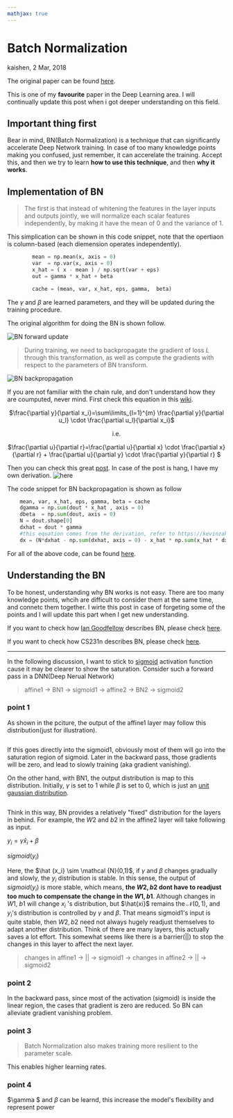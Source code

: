 ```yaml
---
mathjax: true
---
```


# Batch Normalization 

kaishen, 2 Mar, 2018

The original paper can be found [here](http://proceedings.mlr.press/v37/ioffe15.pdf).

This is one of my **favourite** paper in the Deep Learning area. I will continually update this post when i got deeper understanding on this field.

## Important thing first

Bear in mind, BN(Batch Normalization) is a technique that can significantly accelerate Deep Network training. In case of too many knowledge points making you confused, just remember, it can accerelate the training. Accept this, and then we try to learn **how to use this technique**, and then **why it works**.

## Implementation of BN 

> The first is that instead of whitening the features in the layer inputs and outputs jointly, we will normalize each scalar features independently, by making it have the mean of 0 and the variance of 1.

This simplication can be shown in this code snippet, note that the opertiaon is column-based (each diemension operates independently).

```python
        mean = np.mean(x, axis = 0)
        var  = np.var(x, axis = 0)
        x_hat = ( x - mean ) / np.sqrt(var + eps)
        out = gamma * x_hat + beta

        cache = (mean, var, x_hat, eps, gamma,  beta)
```

The $\gamma$ and $\beta$ are learned parameters, and they will be updated during the training procedure.

The original algorithm for doing the BN is shown follow.

![BN forward update](./pictures/BN_1.png)

> During training, we need to backpropagate the gradient of loss $L$ through this transformation, as well as compute the gradients with respect to the parameters of BN transform.

![BN backpropagation](./pictures/BN_2.png)

If you are not familiar with the chain rule, and don't understand how they are coumputed, never mind. First check this equation in this [wiki](https://en.wikipedia.org/wiki/Chain_rule).

<div style="text-align:center">

$\frac{\partial y}{\partial x_i}=\sum\limits_{l=1}^{m} \frac{\partial y}{\partial u_l} \cdot \frac{\partial u_l}{\partial x_i}$

i.e.

$\frac{\partial u}{\partial r}=\frac{\partial u}{\partial x} \cdot \frac{\partial x}{\partial r} + \frac{\partial u}{\partial y} \cdot \frac{\partial y}{\partial r} $

</div>

Then you can check this great [post](https://kevinzakka.github.io/2016/09/14/batch_normalization/). In case of the post is hang, I have my own derivation. ![here](./pictures/BN_3.jpg)

The code snippet for BN backpropagation is shown as follow

```python
	mean, var, x_hat, eps, gamma, beta = cache
    dgamma = np.sum(dout * x_hat , axis = 0)
    dbeta  = np.sum(dout, axis = 0)
    N = dout.shape[0]
    dxhat = dout * gamma
    #this equation comes from the derivation, refer to https://kevinzakka.github.io/2016/09/14/batch_normalization/
    dx = (N*dxhat - np.sum(dxhat, axis = 0) - x_hat * np.sum(x_hat * dxhat, axis = 0))/(N*(np.sqrt( var +eps )))
```

For all of the above code, can be found [here](https://github.com/Oukaishen/CS231n_Spring2017/blob/master/assignment2/BatchNormalization.ipynb).

## Understanding the BN

To be honest, understanding why BN works is not easy. There are too many knowledge points, whcih are difficult to consider them at the same time, and connetc them together. I wirte this post in case of forgeting some of the points and I will update this part when I get new understanding. 

If you want to check how [Ian Goodfellow](https://github.com/Oukaishen/NiuBiPeople/blob/master/Ian%20Goodfellow.md) describes BN, please check [here](https://www.youtube.com/watch?v=Xogn6veSyxA&t=664s&list=PLRKBCmsJy0FvM-bHP78UVbgcPTi0WgCub&index=1).

If you want to check how CS231n describes BN, please check [here](https://www.youtube.com/watch?v=wEoyxE0GP2M&index=6&list=PL3FW7Lu3i5JvHM8ljYj-zLfQRF3EO8sYv).

---

In the following discussion, I want to stick to [sigmoid](https://en.wikipedia.org/wiki/Sigmoid_function) activation function cause it may be clearer to show the saturation. Consider such a forward pass in a DNN(Deep Nerual Network)

> affine1 -> BN1 -> sigmoid1 -> affine2 -> BN2 -> sigmoid2

### point 1

As shown in the pciture, the output of the affine1 layer may follow this distribution(just for illustration).

![]()

If this goes directly into the sigmoid1, obviously most of them will go into the saturation region of sigmoid. Later in the backward pass, those gradients will be zero, and lead to slowly training (aka gradient vanishing).

On the other hand, with BN1, the output distribution is map to this distribution. Initially, $\gamma$ is set to 1 while $\beta$ is set to 0, which is just an [unit gaussian distribution](https://en.wikipedia.org/wiki/Normal_distribution).

![]()

Think in this way, BN provides a relatively "fixed" distribution for the layers in behind. For example, the $W2$ and $b2$ in the affine2 layer will take following as input. 

$y_i = \gamma \hat x_i + \beta$

$sigmoid(y_i)$

 Here, the $\hat {x_i} \sim \mathcal {N}(0,1)$, if $\gamma$ and $\beta$ changes gradually and slowly, the $y_i$ distribution is stable. In this sense, the output of $sigmoid(y_i)$ is more stable, which means, **the $W2, b2$ dont have to readjust too much to compensate the change in the $W1, b1$**.  Although changes in $W1 , \ b1$ will change $x_i$ 's distribution, but $\hat{xi}$ remains the $\mathcal {N}(0,1)$, and $y_i$'s distribution is controlled by $\gamma$ and $\beta$. That means sigmoid1's input is quite stable, then $W2, b2$ need not always hugely readjust themselves to adapt another distribution. Think of there are many layers, this actually saves a lot effort. This somewhat seems like there is a barrier(||) to stop the changes in this layer to affect the next layer.

> changes in affine1 -> || -> sigmoid1 -> changes in affine2 -> || -> sigmoid2

### point 2

In the backward pass, since most of the activation (sigmoid) is inside the linear region, the cases that gradient is zero are reduced. So BN can alleviate gradient vanishing problem. 

### point 3

> Batch Normalization also makes training more resilient to the parameter scale.

This enables higher learning rates.

### point 4

$\gamma $ and $\beta$ can be learnd, this increase the model's flexibility and represent power



